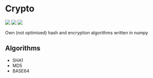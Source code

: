 # Crypto

[![](https://img.shields.io/badge/Numpy-777BB4?style=for-the-badge&logo=numpy&logoColor=white)]()
[![](https://img.shields.io/badge/Jupyter-F37626.svg?&style=for-the-badge&logo=Jupyter&logoColor=white)]()
[![](https://img.shields.io/badge/Python-FFD43B?style=for-the-badge&logo=python&logoColor=blue)]()

Own (not optimised) hash and encryption algorithms written in numpy


## Algorithms

- SHA1
- MD5
- BASE64

